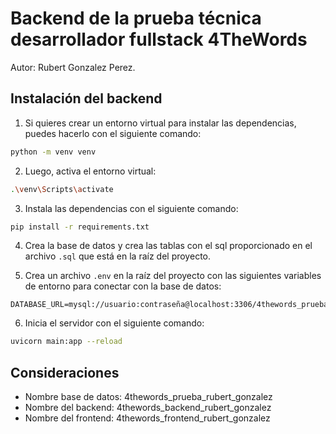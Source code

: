 # Backend de la prueba técnica desarrollador fullstack 4TheWords

Autor: Rubert Gonzalez Perez.

## Instalación del backend

1. Si quieres crear un entorno virtual para instalar las dependencias, puedes hacerlo con el siguiente comando:

```bash
python -m venv venv
```

2. Luego, activa el entorno virtual:

```bash
.\venv\Scripts\activate
```

3. Instala las dependencias con el siguiente comando:

```bash
pip install -r requirements.txt
```

4. Crea la base de datos y crea las tablas con el sql proporcionado en el archivo `.sql` que está en la raíz del proyecto.

5. Crea un archivo `.env` en la raíz del proyecto con las siguientes variables de entorno para conectar con la base de datos:

```env
DATABASE_URL=mysql://usuario:contraseña@localhost:3306/4thewords_prueba_rubert_gonzalez
```

6. Inicia el servidor con el siguiente comando:

```bash
uvicorn main:app --reload
```

## Consideraciones

- Nombre base de datos: 4thewords_prueba_rubert_gonzalez
- Nombre del backend: 4thewords_backend_rubert_gonzalez
- Nombre del frontend: 4thewords_frontend_rubert_gonzalez